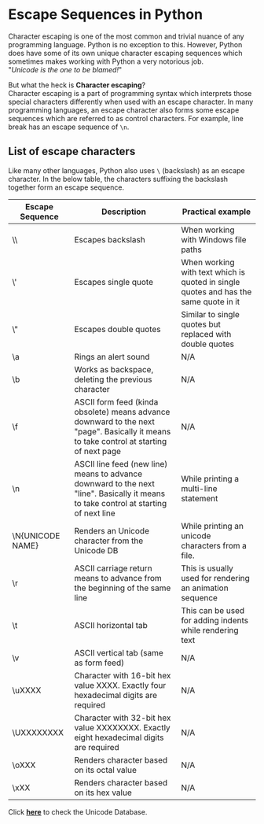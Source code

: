 # Escape Sequences in Python

Character escaping is one of the most common and trivial nuance of any programming language. Python is no exception to this. However, Python does have some of its own unique character escaping sequences which sometimes makes working with Python a very notorious job.<br>"*Unicode is the one to be blamed!*"

But what the heck is **Character escaping**?<br>Character escaping is a part of programming syntax which interprets those special characters differently when used with an escape character. In many programming languages, an escape character also forms some escape sequences which are referred to as control characters. For example, line break has an escape sequence of `\n`. 

## List of escape characters

Like many other languages, Python also uses `\` (backslash) as an escape character. In the below table, the characters suffixing the backslash together form an escape sequence.

| Escape Sequence  | Description                                                                                                                             | Practical example                                                                    |
|------------------|-----------------------------------------------------------------------------------------------------------------------------------------|--------------------------------------------------------------------------------------|
| \\\\               | Escapes backslash                                                                                                                       | When working with Windows file paths                                                 |
| \\'               | Escapes single quote                                                                                                                    | When working with text which is quoted in single quotes and has the same quote in it |
| \\"               | Escapes double quotes                                                                                                                   | Similar to single quotes but replaced with double quotes                             |
| \a               | Rings an alert sound                                                                                                                    | N/A                                                                                  |
| \b               | Works as backspace, deleting the previous character                                                                                     | N/A                                                                                  |
| \f               | ASCII form feed (kinda obsolete) means advance downward to the next "page". Basically it means to take control at starting of next page | N/A                                                                                  |
| \n               | ASCII line feed (new line) means to advance downward to the next "line". Basically it means to take control at starting of next line    | While printing a multi-line statement                                                |
| \N{UNICODE NAME} | Renders an Unicode character from the Unicode DB           | While printing an unicode characters from a file.                                    |
| \r               | ASCII carriage return means to advance from the beginning of the same line                                                              | This is usually used for rendering an animation sequence                             |
| \t               | ASCII horizontal tab                                                                                                                    | This can be used for adding indents while rendering text                             |
| \v               | ASCII vertical tab (same as form feed)                                                                                                  | N/A                                                                                  |
| \uXXXX           | Character with 16-bit hex value XXXX. Exactly four hexadecimal digits are required                                                      | N/A                                                                                  |
| \UXXXXXXXX       | Character with 32-bit hex value XXXXXXXX. Exactly eight hexadecimal digits are required                                                 | N/A                                                                                  |
| \oXXX            | Renders character based on its octal value                                                                                              | N/A                                                                                  |
| \xXX             | Renders character based on its hex value                                                                                                | N/A                                                                                  |

Click **[here](https://www.unicode.org/emoji/charts-12.0/emoji-list.html#1f600)** to check the Unicode Database.

